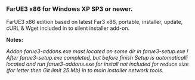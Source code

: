 ### FarUE3 x86 for Windows XP SP3 or newer.

FarUE3 x86 edition based on latest Far3 x86, portable, installer, update,
cURL & Wget included in to silent installer add-on.

**Notes:**

_Addon farue3-addons.exe mast located on some dir in farue3-setup.exe !_
_After farue3-setup.exe completed, but before finish Setup is automaticalli_
_located and run farue3-addons.exe for install not included for reduce_
_size (for letter then Git limit 25 Mb) in to  main installer network tools._
